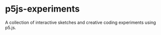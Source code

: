 # p5js-experiments
A collection of interactive sketches and creative coding experiments using p5.js.
